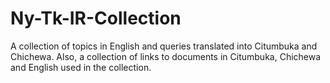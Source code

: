 # Ny-Tk-IR-Collection
A collection of topics in English and queries translated into Citumbuka and Chichewa. Also, a collection of links to documents in Citumbuka, Chichewa and English used in the collection.
